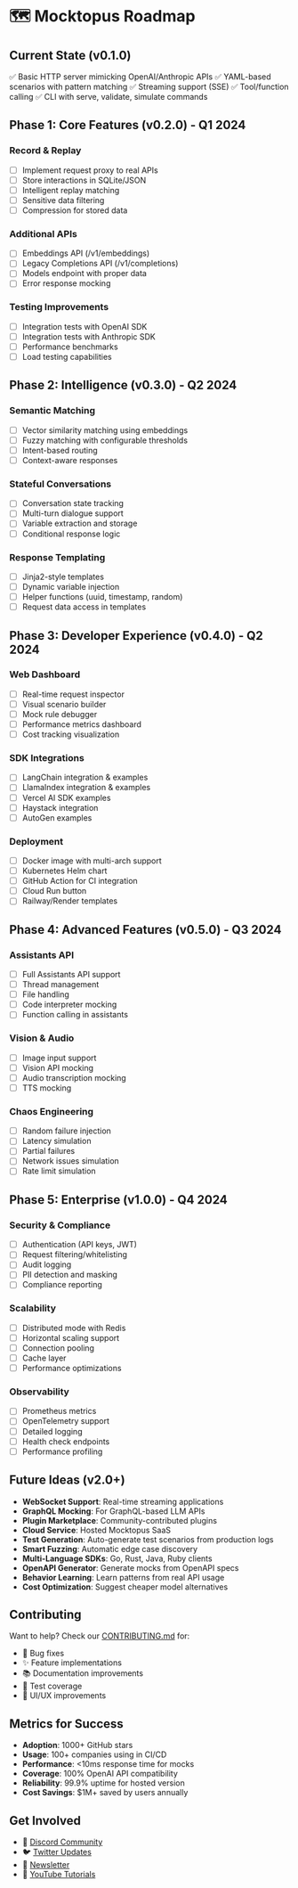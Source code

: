 # 🗺️ Mocktopus Roadmap

## Current State (v0.1.0)
✅ Basic HTTP server mimicking OpenAI/Anthropic APIs
✅ YAML-based scenarios with pattern matching
✅ Streaming support (SSE)
✅ Tool/function calling
✅ CLI with serve, validate, simulate commands

## Phase 1: Core Features (v0.2.0) - Q1 2024
### Record & Replay
- [ ] Implement request proxy to real APIs
- [ ] Store interactions in SQLite/JSON
- [ ] Intelligent replay matching
- [ ] Sensitive data filtering
- [ ] Compression for stored data

### Additional APIs
- [ ] Embeddings API (/v1/embeddings)
- [ ] Legacy Completions API (/v1/completions)
- [ ] Models endpoint with proper data
- [ ] Error response mocking

### Testing Improvements
- [ ] Integration tests with OpenAI SDK
- [ ] Integration tests with Anthropic SDK
- [ ] Performance benchmarks
- [ ] Load testing capabilities

## Phase 2: Intelligence (v0.3.0) - Q2 2024
### Semantic Matching
- [ ] Vector similarity matching using embeddings
- [ ] Fuzzy matching with configurable thresholds
- [ ] Intent-based routing
- [ ] Context-aware responses

### Stateful Conversations
- [ ] Conversation state tracking
- [ ] Multi-turn dialogue support
- [ ] Variable extraction and storage
- [ ] Conditional response logic

### Response Templating
- [ ] Jinja2-style templates
- [ ] Dynamic variable injection
- [ ] Helper functions (uuid, timestamp, random)
- [ ] Request data access in templates

## Phase 3: Developer Experience (v0.4.0) - Q2 2024
### Web Dashboard
- [ ] Real-time request inspector
- [ ] Visual scenario builder
- [ ] Mock rule debugger
- [ ] Performance metrics dashboard
- [ ] Cost tracking visualization

### SDK Integrations
- [ ] LangChain integration & examples
- [ ] LlamaIndex integration & examples
- [ ] Vercel AI SDK examples
- [ ] Haystack integration
- [ ] AutoGen examples

### Deployment
- [ ] Docker image with multi-arch support
- [ ] Kubernetes Helm chart
- [ ] GitHub Action for CI integration
- [ ] Cloud Run button
- [ ] Railway/Render templates

## Phase 4: Advanced Features (v0.5.0) - Q3 2024
### Assistants API
- [ ] Full Assistants API support
- [ ] Thread management
- [ ] File handling
- [ ] Code interpreter mocking
- [ ] Function calling in assistants

### Vision & Audio
- [ ] Image input support
- [ ] Vision API mocking
- [ ] Audio transcription mocking
- [ ] TTS mocking

### Chaos Engineering
- [ ] Random failure injection
- [ ] Latency simulation
- [ ] Partial failures
- [ ] Network issues simulation
- [ ] Rate limit simulation

## Phase 5: Enterprise (v1.0.0) - Q4 2024
### Security & Compliance
- [ ] Authentication (API keys, JWT)
- [ ] Request filtering/whitelisting
- [ ] Audit logging
- [ ] PII detection and masking
- [ ] Compliance reporting

### Scalability
- [ ] Distributed mode with Redis
- [ ] Horizontal scaling support
- [ ] Connection pooling
- [ ] Cache layer
- [ ] Performance optimizations

### Observability
- [ ] Prometheus metrics
- [ ] OpenTelemetry support
- [ ] Detailed logging
- [ ] Health check endpoints
- [ ] Performance profiling

## Future Ideas (v2.0+)
- **WebSocket Support**: Real-time streaming applications
- **GraphQL Mocking**: For GraphQL-based LLM APIs
- **Plugin Marketplace**: Community-contributed plugins
- **Cloud Service**: Hosted Mocktopus SaaS
- **Test Generation**: Auto-generate test scenarios from production logs
- **Smart Fuzzing**: Automatic edge case discovery
- **Multi-Language SDKs**: Go, Rust, Java, Ruby clients
- **OpenAPI Generator**: Generate mocks from OpenAPI specs
- **Behavior Learning**: Learn patterns from real API usage
- **Cost Optimization**: Suggest cheaper model alternatives

## Contributing
Want to help? Check our [CONTRIBUTING.md](CONTRIBUTING.md) for:
- 🐛 Bug fixes
- ✨ Feature implementations
- 📚 Documentation improvements
- 🧪 Test coverage
- 🎨 UI/UX improvements

## Metrics for Success
- **Adoption**: 1000+ GitHub stars
- **Usage**: 100+ companies using in CI/CD
- **Performance**: <10ms response time for mocks
- **Coverage**: 100% OpenAI API compatibility
- **Reliability**: 99.9% uptime for hosted version
- **Cost Savings**: $1M+ saved by users annually

## Get Involved
- 💬 [Discord Community](https://discord.gg/mocktopus)
- 🐦 [Twitter Updates](https://twitter.com/mocktopus)
- 📧 [Newsletter](https://mocktopus.dev/newsletter)
- 🎥 [YouTube Tutorials](https://youtube.com/@mocktopus)
